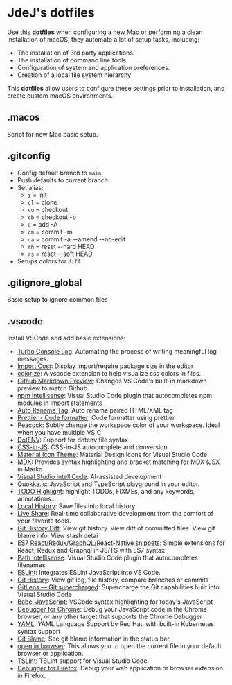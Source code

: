 # JdeJ's dotfiles

Use this **dotfiles** when configuring a new Mac or performing a clean installation of macOS, they automate a lot of setup tasks, including:

- The installation of 3rd party applications.
- The installation of command line tools.
- Configuration of system and application preferences.
- Creation of a local file system hierarchy

This **dotfiles** allow users to configure these settings prior to installation, and create custom macOS environments.

## .macos
Script for new Mac basic setup.

## .gitconfig
- Config default branch to `main`
- Push defaults to current branch
- Set alias:
    - `i` = init
    - `cl` = clone
    - `co` = checkout
    - `cb` = checkout -b
    - `a` = add -A
    - `cm` = commit -m
    - `ca` = commit -a --amend --no-edit
    - `rh` = reset --hard HEAD
    - `rs` = reset --soft HEAD
- Setups colors for `diff`

## .gitignore_global
Basic setup to ignore common files

## .vscode
Install VSCode and add basic extensions:

- [Turbo Console Log](https://marketplace.visualstudio.com/items?itemName=ChakrounAnas.turbo-console-log): Automating the process of writing meaningful log messages.
- [Import Cost](https://marketplace.visualstudio.com/items?itemName=wix.vscode-import-cost): Display import/require package size in the editor
- [colorize](https://marketplace.visualstudio.com/items?itemName=kamikillerto.vscode-colorize): A vscode extension to help visualize css colors in files.
- [Github Markdown Preview](https://marketplace.visualstudio.com/items?itemName=bierner.github-markdown-preview): Changes VS Code's built-in markdown preview to match Github
- [npm Intellisense](https://marketplace.visualstudio.com/items?itemName=christian-kohler.npm-intellisense): Visual Studio Code plugin that autocompletes npm modules in import statements
- [Auto Rename Tag](https://marketplace.visualstudio.com/items?itemName=formulahendry.auto-rename-tag): Auto rename paired HTML/XML tag
- [Prettier - Code formatter](https://marketplace.visualstudio.com/items?itemName=esbenp.prettier-vscode): Code formatter using prettier
- [Peacock](https://marketplace.visualstudio.com/items?itemName=johnpapa.vscode-peacock): Subtly change the workspace color of your workspace. Ideal when you have multiple VS C
- [DotENV](https://marketplace.visualstudio.com/items?itemName=mikestead.dotenv): Support for dotenv file syntax
- [CSS-in-JS](https://marketplace.visualstudio.com/items?itemName=paulmolluzzo.convert-css-in-js): CSS-in-JS autocomplete and conversion
- [Material Icon Theme](https://marketplace.visualstudio.com/items?itemName=PKief.material-icon-theme): Material Design Icons for Visual Studio Code
- [MDX](https://marketplace.visualstudio.com/items?itemName=silvenon.mdx): Provides syntax highlighting and bracket matching for MDX (JSX in Markd
- [Visual Studio IntelliCode](https://marketplace.visualstudio.com/items?itemName=VisualStudioExptTeam.vscodeintellicode): AI-assisted development
- [Quokka.js](https://marketplace.visualstudio.com/items?itemName=WallabyJs.quokka-vscode): JavaScript and TypeScript playground in your editor.
- [TODO Highlight](https://marketplace.visualstudio.com/items?itemName=wayou.vscode-todo-highlight): highlight TODOs, FIXMEs, and any keywords, annotations...
- [Local History](https://marketplace.visualstudio.com/items?itemName=xyz.local-history): Save files into local history
- [Live Share](https://marketplace.visualstudio.com/items?itemName=MS-vsliveshare.vsliveshare): Real-time collaborative development from the comfort of your favorite tools.
- [Git History Diff](https://marketplace.visualstudio.com/items?itemName=huizhou.githd): View git history. View diff of committed files. View git blame info. View stash detai
- [ES7 React/Redux/GraphQL/React-Native snippets](https://marketplace.visualstudio.com/items?itemName=dsznajder.es7-react-js-snippets): Simple extensions for React, Redux and Graphql in JS/TS with ES7 syntax
- [Path Intellisense](https://marketplace.visualstudio.com/items?itemName=christian-kohler.path-intellisense): Visual Studio Code plugin that autocompletes filenames
- [ESLint](https://marketplace.visualstudio.com/items?itemName=dbaeumer.vscode-eslint): Integrates ESLint JavaScript into VS Code.
- [Git History](https://marketplace.visualstudio.com/items?itemName=donjayamanne.githistory): View git log, file history, compare branches or commits
- [GitLens — Git supercharged](https://marketplace.visualstudio.com/items?itemName=eamodio.gitlens): Supercharge the Git capabilities built into Visual Studio Code
- [Babel JavaScript](https://marketplace.visualstudio.com/items?itemName=mgmcdermott.vscode-language-babel): VSCode syntax highlighting for today's JavaScript
- [Debugger for Chrome](https://marketplace.visualstudio.com/items?itemName=msjsdiag.debugger-for-chrome): Debug your JavaScript code in the Chrome browser, or any other target that supports the Chrome Debugger
- [YAML](https://marketplace.visualstudio.com/items?itemName=redhat.vscode-yaml): YAML Language Support by Red Hat, with built-in Kubernetes syntax support
- [Git Blame](https://marketplace.visualstudio.com/items?itemName=waderyan.gitblame): See git blame information in the status bar.
- [open in browser](https://marketplace.visualstudio.com/items?itemName=techer.open-in-browser): This allows you to open the current file in your default browser or application.
- [TSLint](https://marketplace.visualstudio.com/items?itemName=ms-vscode.vscode-typescript-tslint-plugin): TSLint support for Visual Studio Code.
- [Debugger for Firefox](https://marketplace.visualstudio.com/items?itemName=firefox-devtools.vscode-firefox-debug): Debug your web application or browser extension in Firefox.
